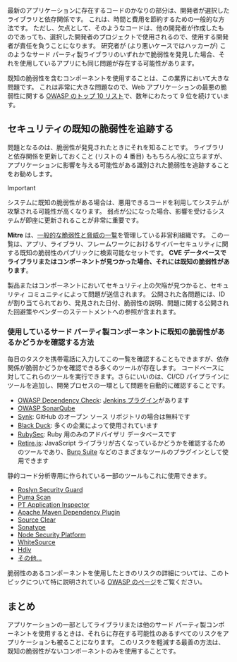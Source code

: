 最新のアプリケーションに存在するコードのかなりの部分は、開発者が選択したライブラリと依存関係です。 これは、時間と費用を節約するための一般的な方法です。 ただし、欠点として、そのようなコードは、他の開発者が作成したものであっても、選択した開発者のプロジェクトで使用されるので、使用する開発者が責任を負うことになります。 研究者が (より悪いケースではハッカーが) このようなサード パーティ製ライブラリのいずれかで脆弱性を発見した場合、それを使用しているアプリにも同じ問題が存在する可能性があります。

既知の脆弱性を含むコンポーネントを使用することは、この業界において大きな問題です。 これは非常に大きな問題なので、Web アプリケーションの最悪の脆弱性に関する [OWASP のトップ 10 リスト](https://www.owasp.org/index.php/Category:OWASP_Top_Ten_Project)で、数年にわたって 9 位を続けています。

## <a name="track-known-security-vulnerabilities"></a>セキュリティの既知の脆弱性を追跡する

問題となるのは、脆弱性が発見されたときにそれを知ることです。 ライブラリと依存関係を更新しておくこと (リストの 4 番目) ももちろん役に立ちますが、アプリケーションに影響を与える可能性がある識別された脆弱性を追跡することをお勧めします。

> [!IMPORTANT]
> システムに既知の脆弱性がある場合は、悪用できるコードを利用してシステムが攻撃される可能性が高くなります。 弱点が公になった場合、影響を受けるシステムが即座に更新されることが非常に重要です。

**Mitre** は、[一般的な脆弱性と脅威の一覧](https://cve.mitre.org)を管理している非営利組織です。 この一覧は、アプリ、ライブラリ、フレームワークにおけるサイバーセキュリティに関する既知の脆弱性のパブリックに検索可能なセットです。 **CVE データベースでライブラリまたはコンポーネントが見つかった場合、それには既知の脆弱性があります**。

製品またはコンポーネントにおいてセキュリティ上の欠陥が見つかると、セキュリティ コミュニティによって問題が送信されます。 公開された各問題には、ID が割り当てられており、発見された日付、脆弱性の説明、問題に関する公開された回避策やベンダーのステートメントへの参照が含まれます。

### <a name="how-to-verify-if-you-have-known-vulnerabilities-in-your-3rd-party-components"></a>使用しているサード パーティ製コンポーネントに既知の脆弱性があるかどうかを確認する方法

毎日のタスクを携帯電話に入力してこの一覧を確認することもできますが、依存関係が脆弱かどうかを確認できる多くのツールが存在します。 コードベースに対してこれらのツールを実行できます。さらにいいのは、CI/CD パイプラインにツールを追加し、開発プロセスの一環として問題を自動的に確認することです。

- [OWASP Dependency Check](https://www.owasp.org/index.php/OWASP_Dependency_Check): [Jenkins プラグイン](https://wiki.jenkins.io/display/JENKINS/OWASP+Dependency-Check+Plugin)があります
- [OWASP SonarQube](https://www.owasp.org/index.php/OWASP_SonarQube_Project)
- [Synk](https://snyk.io): GitHub のオープン ソース リポジトリの場合は無料です
- [Black Duck](https://www.blackducksoftware.com): 多くの企業によって使用されています
- [RubySec](https://rubysec.com): Ruby 用のみのアドバイザリ データベースです
- [Retire.js](https://github.com/retirejs/retire.js/): JavaScript ライブラリが古くなっているかどうかを確認するためのツールであり、[Burp Suite](https://www.portswigger.net) などのさまざまなツールのプラグインとして使用できます

静的コード分析専用に作られている一部のツールもこれに使用できます。

- [Roslyn Security Guard](https://dotnet-security-guard.github.io)
- [Puma Scan](https://pumascan.com)
- [PT Application Inspector](https://www.ptsecurity.com/ww-en/products/ai/)
- [Apache Maven Dependency Plugin](https://maven.apache.org/plugins/maven-dependency-plugin/)
- [Source Clear](https://www.sourceclear.com)
- [Sonatype](https://ossindex.sonatype.org)
- [Node Security Platform](https://nodesecurity.io)
- [WhiteSource](https://www.whitesourcesoftware.com/what-is-whitesource/)
- [Hdiv](https://hdivsecurity.com)
- [その他...](https://www.owasp.org/index.php/Source_Code_Analysis_Tools)

脆弱性のあるコンポーネントを使用したときのリスクの詳細については、このトピックについて特に説明されている [OWASP のページ](https://www.owasp.org/index.php/Top_10-2017_A9-Using_Components_with_Known_Vulnerabilities)をご覧ください。

## <a name="summary"></a>まとめ

アプリケーションの一部としてライブラリまたは他のサード パーティ製コンポーネントを使用するときは、それらに存在する可能性のあるすべてのリスクをアプリケーションも被ることになります。 このリスクを軽減する最善の方法は、既知の脆弱性がないコンポーネントのみを使用することです。
